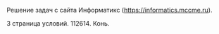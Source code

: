 Решение задач с сайта Информатикс (https://informatics.mccme.ru).

3 страница условий. 112614. Конь.
